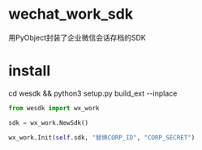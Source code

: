 # wechat_work_sdk

用PyObject封装了企业微信会话存档的SDK

# install

cd wesdk && python3 setup.py build_ext --inplace

```python
from wesdk import wx_work

sdk = wx_work.NewSdk()

wx_work.Init(self.sdk, "替换CORP_ID", "CORP_SECRET")

```
